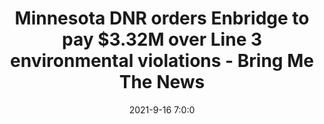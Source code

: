 ---
"title": "Minnesota DNR orders Enbridge to pay $3.32M over Line 3 environmental violations - Bring Me The News"
"date": "2021-9-16 7:0:0"
"feed_name": "GOOGLENEWSDRILLING"
"feed_website": "https://news.google.com/search?q=drilling%2Bincident&hl=en-US&gl=US&ceid=US:en"
"feed_rss": "https://news.google.com/rss/search?q=drilling%2Bincident&hl=en-US&gl=US&ceid=US:en"
"link": "https://bringmethenews.com/minnesota-news/minnesota-dnr-orders-enbridge-to-pay-3-32m-over-line-3-environmental-violations"
"file": "_posts/2021-1-1-83adc10e0bc933b35b849750e4bbd7de2204bf48.md"
"accident": "0"
"drilling": "0"
"dead": "0"
"injured": "0"
"where": "unknown site"
---